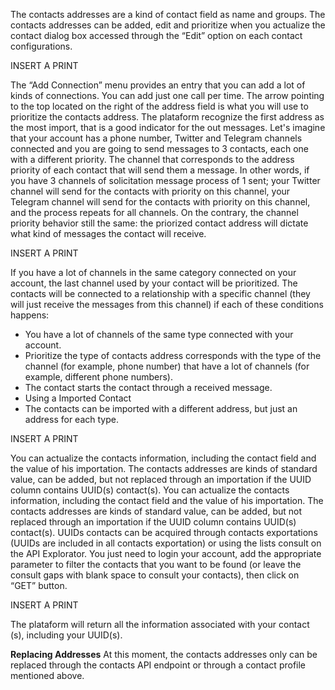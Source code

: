 The contacts addresses are a kind of contact field as name and groups. The contacts addresses can be added, edit and prioritize when you actualize the contact dialog box accessed through the “Edit” option on each contact configurations.

INSERT A PRINT

The “Add Connection” menu provides an entry that you can add a lot of kinds of connections. You can add just one call per time. The arrow pointing to the top located on the right of the address field is what you will use to prioritize the contacts address.
The plataform recognize the first address as the most import, that is a good indicator for the out messages. Let's imagine that your account has a phone number, Twitter and Telegram channels connected and you are going to send messages to 3 contacts, each one with a different priority.
The channel that corresponds to the address priority of each contact that will send them a message. In other words, if you have 3 channels of solicitation message process of 1 sent; your Twitter channel will send for the contacts with priority on this channel, your Telegram channel will send for the contacts with priority on this channel, and the process repeats for all channels. On the contrary, the channel priority behavior still the same: the priorized contact address will dictate what kind of messages the contact will receive.

INSERT A PRINT

If you have a lot of channels in the same category connected on your account, the last channel used by your contact will be prioritized. The contacts will be connected to a relationship with a specific channel (they will just receive the messages from this channel) if each of these conditions happens:
- You have a lot of channels of the same type connected with your account. 
- Prioritize the type of contacts address corresponds with the type of the channel (for example, phone number) that have a lot of channels (for example, different phone numbers). 
- The contact starts the contact through a received message.
- Using a Imported Contact
- The contacts can be imported with a different address, but just an address for each type.

INSERT A PRINT

You can actualize the contacts information, including the contact field and the value of his importation. The contacts addresses are kinds of standard value, can be added, but not replaced through an importation if the UUID column contains UUID(s) contact(s).
You can actualize the contacts information, including the contact field and the value of his importation. The contacts addresses are kinds of standard value, can be added, but not replaced through an importation if the UUID column contains UUID(s) contact(s).
UUIDs contacts can be acquired through contacts exportations (UUIDs are included in all contacts exportation) or using the lists consult on the API Explorator. You just need to login your account, add the appropriate parameter to filter the contacts that you want to be found (or leave the consult gaps with blank space to consult your contacts), then click on “GET” button.

INSERT A PRINT

The plataform will return all the information associated with your contact (s), including your UUID(s).

**Replacing Addresses**
At this moment, the contacts addresses only can be replaced through the contacts API endpoint or through a contact profile mentioned above.
